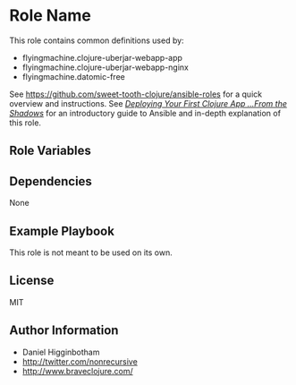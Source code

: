 Role Name
=========

This role contains common definitions used by:

* flyingmachine.clojure-uberjar-webapp-app
* flyingmachine.clojure-uberjar-webapp-nginx
* flyingmachine.datomic-free

See https://github.com/sweet-tooth-clojure/ansible-roles for a quick
overview and instructions. See
[_Deploying Your First Clojure App ...From the Shadows_](http://www.braveclojure.com/quests/deploy/)
for an introductory guide to Ansible and in-depth explanation of this
role.

Role Variables
--------------



Dependencies
------------

None

Example Playbook
----------------

This role is not meant to be used on its own.

License
-------

MIT

Author Information
------------------

* Daniel Higginbotham
* http://twitter.com/nonrecursive
* http://www.braveclojure.com/
